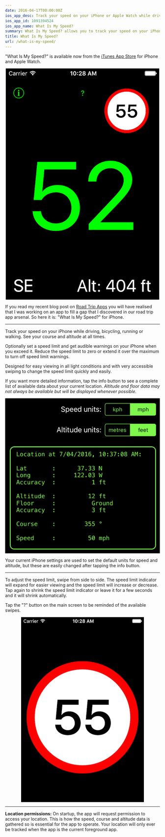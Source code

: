 ```yaml
---
date: 2016-04-17T00:00:00Z
ios_app_desc: Track your speed on your iPhone or Apple Watch while driving, bicycling, running or walking. See your course and altitude at all times. Set the speed limit to trigger warnings where appropriate.
ios_app_id: 1091394524
ios_app_name: What Is My Speed?
summary: What Is My Speed? allows you to track your speed on your iPhone or Apple Watch while driving, bicycling, running or walking. See your course and altitude at all times. Set the speed limit to trigger warnings where appropriate.
title: What Is My Speed?
url: /what-is-my-speed/
---
```


<style>
img {
    display: block;
    margin-left: auto;
    margin-right: auto }
</style>

"What Is My Speed?" is available now from the [iTunes App Store][1] for iPhone
and Apple Watch.

![What Is My Speed? - iPhone][2]

If you read my recent blog post on [Road Trip Apps][6] you will have realised
that I was working on an app to fill a gap that I discovered in our road trip
app arsenal. So here it is: "What Is My Speed?" for iPhone.

---

Track your speed on your iPhone while driving, bicycling, running
or walking. See your course and altitude at all times.

Optionally set a speed limit and get audible warnings on your iPhone when you
exceed it. Reduce the speed limit to zero or extend it over the maximum to turn
off speed limit warnings.

Designed for easy viewing in all light conditions and with very accessible
swiping to change the speed limit quickly and easily.

If you want more detailed information, tap the info button to see a complete
list of available data about your current location. _Altitude and floor data may
not always be available but will be displayed whenever possible._

![What Is My Speed? details - iPhone][3]

Your current iPhone settings are used to set the default units for speed and
altitude, but these are easily changed after tapping the info button.

---

To adjust the speed limit, swipe from side to side. The speed limit indicator
will expand for easier viewing and the speed limit will increase or decrease.
Tap again to shrink the speed limit indicator or leave it for a few seconds and
it will shrink automatically.

Tap the "?" button on the main screen to be reminded of the available swipes.

![What Is My Speed? adjust speed limit - iPhone][5]

---

**Location permissions:** On startup, the app will request permission to access
your location. This is how the speed, course and altitude data is gathered so is
essential for the app to operate. Your location will only ever be tracked when
the app is the current foreground app.

[1]: https://itunes.apple.com/app/what-is-my-speed/id1091394524
[2]: /images/speed_1.png
[3]: /images/speed_2.png
[5]: /images/speed_3.png
[6]: /post/2016-04-07-road-trip-apps/
